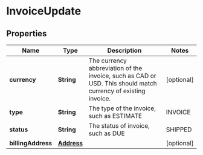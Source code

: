 

# InvoiceUpdate


## Properties

| Name | Type | Description | Notes |
|------------ | ------------- | ------------- | -------------|
|**currency** | **String** | The currency abbreviation of the invoice, such as CAD or USD. This should match currency of existing invoice. |  [optional] |
|**type** | **String** | The type of the invoice, such as ESTIMATE | INVOICE | QUOTE | ORDER | PURCHASE_ORDER | STATEMENT | REGISTRATION | CREDIT. |  [optional] |
|**status** | **String** | The status of invoice, such as DUE | SHIPPED | COMPLETED | CANCELLED |  [optional] |
|**billingAddress** | [**Address**](Address.md) |  |  [optional] |




